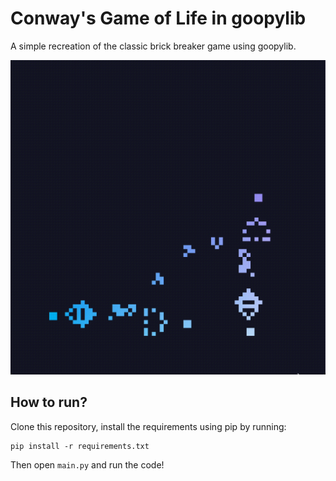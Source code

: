 # Conway's Game of Life in goopylib

A simple recreation of the classic brick breaker game using goopylib.

![assets/gif.gif](assets/gif.gif)

## How to run?

Clone this repository, install the requirements using pip by running:

```terminal
pip install -r requirements.txt
```

Then open `main.py` and run the code!
